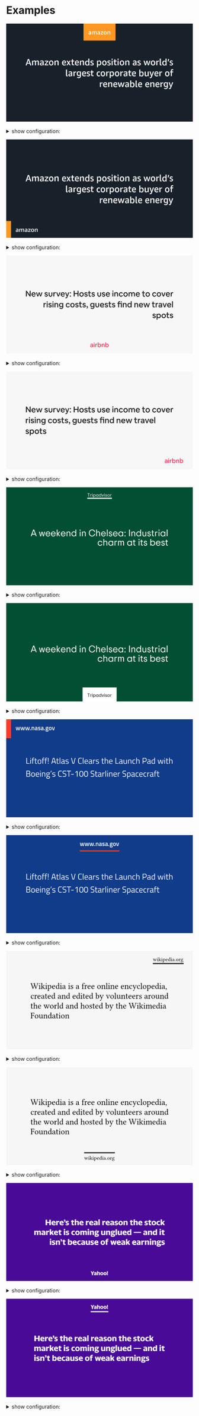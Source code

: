 # Examples

![amazon-og-image-1.png](images/amazon-og-image-1.png)
<details>
  <summary>show configuration:</summary>

```php
$config = [
    'background_color' => '#18202A',
    
    'font_size' => 58,
    'text_color' => '#fff',
    'text_alignment' => 'right',
    
    'app_name' => 'amazon',
    'app_name_font_size' => 40,
    'app_name_color' => '#fff',
    'app_name_position' => 'center-top',
    'app_name_decoration_style' => 'rectangle',
    'app_name_decoration_color' => '#FE9823',
    
    // Font: Amazon Ember Medium (not included in the package)
];
```
</details>

![amazon-og-image-2.png](images/amazon-og-image-2.png)
<details>
  <summary>show configuration:</summary>

```php
$config = [
    'background_color' => '#18202A',
    
    'font_size' => 58,
    'text_color' => '#fff',
    'text_alignment' => 'right',

    'app_name' => 'amazon',
    'app_name_font_size' => 40,
    'app_name_color' => '#fff',
    'app_name_position' => 'left-bottom',
    'app_name_decoration_style' => 'label',
    'app_name_decoration_color' => '#FE9823',
    
    // Font: Amazon Ember Medium (not included in the package)
];
```
</details>

![airbnb-og-image-1.png](images/airbnb-og-image-1.png)
<details>
  <summary>show configuration:</summary>

```php
$config = [
    'background_color' => '#F7F7F7',
    
    'font_size' => 52,
    'text_color' => '#222222',
    'text_alignment' => 'right',

    'app_name' => 'airbnb',
    'app_name_font_size' => 40,
    'app_name_color' => '#FD375E',
    'app_name_position' => 'bottom-center',
    'app_name_decoration_style' => null,
    'app_name_decoration_color' => '#FD375E',

    // Font: Airbnb Cereal (not included in the package)
];
```
</details>

![airbnb-og-image-2.png](images/airbnb-og-image-2.png)
<details>
  <summary>show configuration:</summary>

```php
$config = [
    'background_color' => '#F7F7F7',
    
    'font_size' => 52,
    'text_color' => '#222222',
    'text_alignment' => 'left',

    'app_name' => 'airbnb',
    'app_name_font_size' => 40,
    'app_name_color' => '#FD375E',
    'app_name_position' => 'right-bottom',
    'app_name_decoration_style' => null,
    'app_name_decoration_color' => '#FD375E',

    // Font: Airbnb Cereal (not included in the package)
];
```
</details>

![tripadvisor-og-image-2.png](images/tripadvisor-og-image-2.png)
<details>
  <summary>show configuration:</summary>

```php
$config = [   
    'background_color' => '#034F33',
    
    'font_size' => 60,
    'text_color' => '#fff',
    'text_alignment' => 'right',

    'app_name' => 'Tripadvisor',
    'app_name_font_size' => 30,
    'app_name_color' => '#fff',
    'app_name_position' => 'center-top',
    'app_name_decoration_style' => 'line',
    'app_name_decoration_color' => '#fff',

    // Font: TripSans (not included in the package)
];
```
</details>

![tripadvisor-og-image-1.png](images/tripadvisor-og-image-1.png)
<details>
  <summary>show configuration:</summary>

```php
$config = [   
    'background_color' => '#034F33',
    
    'font_size' => 60,
    'text_color' => '#fff',
    'text_alignment' => 'right',

    'app_name' => 'Tripadvisor',
    'app_name_font_size' => 30,
    'app_name_color' => '#000',
    'app_name_position' => 'bottom-center',
    'app_name_decoration_style' => 'rectangle',
    'app_name_decoration_color' => '#fff',

    // Font: TripSans (not included in the package)
];
```
</details>

![nasa-og-image-2.png](images/nasa-og-image-2.png)
<details>
  <summary>show configuration:</summary>

```php
$config = [      
    'background_color' => '#103C8A',
    
    'font_size' => 54,
    'text_color' => '#fff',
    'text_alignment' => 'left',

    'app_name' => 'www.nasa.gov',
    'app_name_font_size' => 40,
    'app_name_color' => '#fff',
    'app_name_position' => 'left-top',
    'app_name_decoration_style' => 'label',
    'app_name_decoration_color' => '#FA3C2B',

    // Font: Titillium Web (not included in the package)
];
```
</details>

![nasa-og-image-1.png](images/nasa-og-image-1.png)
<details>
  <summary>show configuration:</summary>

```php
$config = [      
    'background_color' => '#103C8A',
    
    'font_size' => 54,
    'text_color' => '#fff',
    'text_alignment' => 'left',

    'app_name' => 'www.nasa.gov',
    'app_name_font_size' => 40,
    'app_name_color' => '#fff',
    'app_name_position' => 'center-top',
    'app_name_decoration_style' => 'line',
    'app_name_decoration_color' => '#FA3C2B',

    // Font: Titillium Web (not included in the package)
];
```
</details>

![wikipedia-og-image-1.png](images/wikipedia-og-image-1.png)
<details>
  <summary>show configuration:</summary>

```php
$config = [      
    'background_color' => '#F6F6F6',
    
    'font_size' => 54,
    'text_color' => '#060606',
    'text_alignment' => 'left',

    'app_name' => 'wikipedia.org',
    'app_name_font_size' => 35,
    'app_name_color' => '#060606',
    'app_name_position' => 'right-top',
    'app_name_decoration_style' => 'line',
    'app_name_decoration_color' => '#222',

    // Font: Linux Libertine (not included in the package)
];
```
</details>

![wikipedia-og-image-2.png](images/wikipedia-og-image-2.png)
<details>
  <summary>show configuration:</summary>

```php
$config = [      
    'background_color' => '#F6F6F6',
    
    'font_size' => 54,
    'text_color' => '#060606',
    'text_alignment' => 'left',

    'app_name' => 'wikipedia.org',
    'app_name_font_size' => 35,
    'app_name_color' => '#060606',
    'app_name_position' => 'bottom-center',
    'app_name_decoration_style' => 'line',
    'app_name_decoration_color' => '#222',

    // Font: Linux Libertine (not included in the package)
];
```
</details>

![yahoo-og-image-1.png](images/yahoo-og-image-1.png)
<details>
  <summary>show configuration:</summary>

```php
$config = [      
    'background_color' => '#490A98',
    
    'font_size' => 52,
    'text_color' => '#fff',
    'text_alignment' => 'right',

    'app_name' => 'Yahoo!',
    'app_name_font_size' => 35,
    'app_name_color' => '#fff',
    'app_name_position' => 'bottom-center',
    'app_name_decoration_style' => null,
    'app_name_decoration_color' => '#fff',

    // Font: Yahoo Sans (not included in the package)
];
```
</details>

![yahoo-og-image-2.png](images/yahoo-og-image-2.png)
<details>
  <summary>show configuration:</summary>

```php
$config = [      
    'background_color' => '#490A98',
    'font_size' => 52,
    'text_color' => '#fff',
    'text_alignment' => 'left',

    'app_name' => 'Yahoo!',
    'app_name_font_size' => 35,
    'app_name_color' => '#fff',
    'app_name_position' => 'center-top',
    'app_name_decoration_style' => 'line',
    'app_name_decoration_color' => '#fff',

    // Font: Yahoo Sans (not included in the package)
];
```
</details>